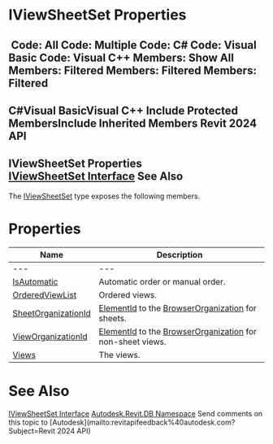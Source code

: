 # IViewSheetSet Properties

﻿
 Code: All Code: Multiple Code: C# Code: Visual Basic Code: Visual C++  Members: Show All Members: Filtered Members: Filtered Members: Filtered   
---  
C#Visual BasicVisual C++
Include Protected MembersInclude Inherited Members
Revit 2024 API  
---  
IViewSheetSet Properties  
[IViewSheetSet Interface](4c3ef0b6-6d63-1e58-cff4-aabd4d8f75a2.md "IViewSheetSet Interface") See Also  
---  
The [IViewSheetSet](4c3ef0b6-6d63-1e58-cff4-aabd4d8f75a2.md "IViewSheetSet Interface") type exposes the following members.
# Properties
| Name | Description |
| --- | --- |
| --- | --- | --- |
| [IsAutomatic](0d6e1c51-111d-87d6-fdb1-b24ddc09ef53.md "IsAutomatic Property") | Automatic order or manual order. |
| [OrderedViewList](fd9a9560-5984-91ee-f888-6550524215b9.md "OrderedViewList Property") | Ordered views. |
| [SheetOrganizationId](69873730-6de8-19d4-eef7-ae05d8990856.md "SheetOrganizationId Property") | [ElementId](44f3f7b1-3229-3404-93c9-dc5e70337dd6.md "ElementId Class") to the [BrowserOrganization](4fd57c3f-6127-efd9-f79e-70ad3e5dc1cc.md "BrowserOrganization Class") for sheets. |
| [ViewOrganizationId](cab190d0-c36b-4bdb-1259-93241c94fd58.md "ViewOrganizationId Property") | [ElementId](44f3f7b1-3229-3404-93c9-dc5e70337dd6.md "ElementId Class") to the [BrowserOrganization](4fd57c3f-6127-efd9-f79e-70ad3e5dc1cc.md "BrowserOrganization Class") for non-sheet views. |
| [Views](48d5707a-ef8b-3609-a573-c393026bc812.md "Views Property") | The views. |

# See Also
[IViewSheetSet Interface](4c3ef0b6-6d63-1e58-cff4-aabd4d8f75a2.md "IViewSheetSet Interface")
[Autodesk.Revit.DB Namespace](87546ba7-461b-c646-cbb1-2cb8f5bff8b2.md "Autodesk.Revit.DB Namespace")
Send comments on this topic to [Autodesk](mailto:revitapifeedback%40autodesk.com?Subject=Revit 2024 API)